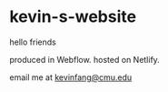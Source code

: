 # kevin-s-website

hello friends 

produced in Webflow. hosted on Netlify.

email me at kevinfang@cmu.edu
